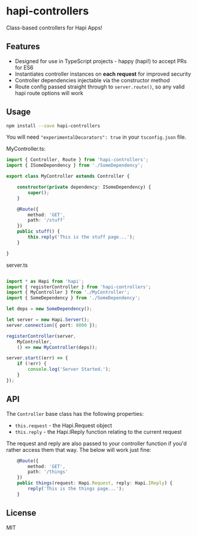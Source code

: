 # hapi-controllers

Class-based controllers for Hapi Apps!

## Features

* Designed for use in TypeScript projects - happy (hapi!) to accept PRs for ES6
* Instantiates controller instances on **each request** for improved security
* Controller dependencies injectable via the constructor method
* Route config passed straight through to `server.route()`, so any valid hapi route options will work

## Usage

```bash
npm install --save hapi-controllers
```

You will need `"experimentalDecorators": true` in your `tsconfig.json` file.

MyController.ts:

```typescript
import { Controller, Route } from 'hapi-controllers';
import { ISomeDependency } from './SomeDependency';

export class MyController extends Controller {

    constructor(private dependency: ISomeDependency) {
        super();
    }

    @Route({
        method: 'GET',
        path: '/stuff'
    })
    public stuff() {
        this.reply('This is the stuff page...');
    }

}
```

server.ts

```typescript

import * as Hapi from 'hapi';
import { registerController } from 'hapi-controllers';
import { MyController } from './MyController';
import { SomeDependency } from './SomeDependency';

let deps = new SomeDependency();

let server = new Hapi.Server();
server.connection({ port: 8000 });

registerController(server,
    MyController,
    () => new MyController(deps));

server.start((err) => {
    if (!err) {
        console.log('Server Started.');
    }
});
```

## API

The `Controller` base class has the following properties:

* `this.request` - the Hapi.Request object
* `this.reply` - the Hapi.IReply function relating to the current request

The request and reply are also passed to your controller function if you'd
rather access them that way. The below will work just fine:

```typescript
    @Route({
        method: 'GET',
        path: '/things'
    })
    public things(request: Hapi.Request, reply: Hapi.IReply) {
        reply('This is the things page...');
    }
```

## License

MIT
